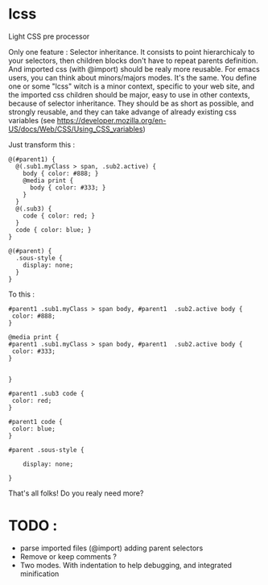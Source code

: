 # lcss
Light CSS pre processor

Only one feature : Selector inheritance.
It consists to point hierarchicaly to your selectors, then children blocks don't have to repeat parents definition. And imported css (with @import) should be realy more reusable.
For emacs users, you can think about minors/majors modes. It's the same.
You define one or some "lcss" witch is a minor context, specific to your web site, and the imported css children should be major, easy to use in other contexts, because of selector inheritance.
They should be as short as possible, and strongly reusable, and they can take advange of already existing css variables (see https://developer.mozilla.org/en-US/docs/Web/CSS/Using_CSS_variables)

Just transform this :
```
@(#parent1) {
  @(.sub1.myClass > span, .sub2.active) {
    body { color: #888; }
    @media print {
      body { color: #333; }
    }
  }
  @(.sub3) {
    code { color: red; }
  }
  code { color: blue; }
}

@(#parent) {
  .sous-style {
    display: none;
  }
}
```

To this :

```
#parent1 .sub1.myClass > span body, #parent1  .sub2.active body {
 color: #888; 
}

@media print {
#parent1 .sub1.myClass > span body, #parent1  .sub2.active body {
 color: #333; 
}


}

#parent1 .sub3 code {
 color: red; 
}

#parent1 code {
 color: blue; 
}

#parent .sous-style {

    display: none;
  
}

```


That's all folks!
Do you realy need more?


TODO :
======

* parse imported files (@import) adding parent selectors
* Remove or keep comments ?
* Two modes. With indentation to help debugging, and integrated minification


